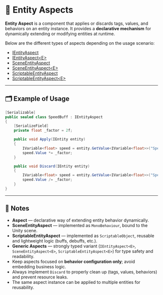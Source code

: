 # 🧩 Entity Aspects

**Entity Aspect** is a component that applies or discards tags, values, and behaviors on an entity instance. It provides
a **declarative mechanism** for dynamically extending or modifying entities at runtime.

Below are the different types of aspects depending on the usage scenario:

- [IEntityAspect](IEntityAspect.md) <!-- + -->
- [IEntityAspect&lt;E&gt;](IEntityAspect%601.md) <!-- + -->
- [SceneEntityAspect](SceneEntityAspect.md)
- [SceneEntityAspect&lt;E&gt;](SceneEntityAspect%601.md)
- [ScriptableEntityAspect](ScriptableEntityAspect.md)
- [ScriptableEntityAspect&lt;E&gt;](ScriptableEntityAspect%601.md)

---

## 🗂 Example of Usage

```csharp
[Serializable]
public sealed class SpeedBuff : IEntityAspect
{
    [SerializeField]
    private float _factor = 2f;

    public void Apply(IEntity entity)
    {
        IVariable<float> speed = entity.GetValue<IVariable<float>>("Speed"); 
        speed.Value *= _factor;
    }

    public void Discard(IEntity entity)
    {
        IVariable<float> speed = entity.GetValue<IVariable<float>>("Speed"); 
        speed.Value /= _factor;
    }
}
```

---

## 📝 Notes

- **Aspect** — declarative way of extending entity behavior dynamically.
- **SceneEntityAspect** — implemented as `MonoBehaviour`, bound to the Unity scene.
- **ScriptableEntityAspect** — implemented as `ScriptableObject`, reusable and lightweight logic (buffs, debuffs, etc.).
- **Generic Aspects** — strongly typed variant (`IEntityAspect<E>`, `SceneEntityAspect<E>`, `ScriptableEntityAspect<E>`)
  for type safety and readability.
- Keep aspects focused on **behavior configuration only**; avoid embedding business logic.
- Always implement `Discard` to properly clean up (tags, values, behaviors) and prevent resource leaks.
- The same aspect instance can be applied to multiple entities for reusability.  
